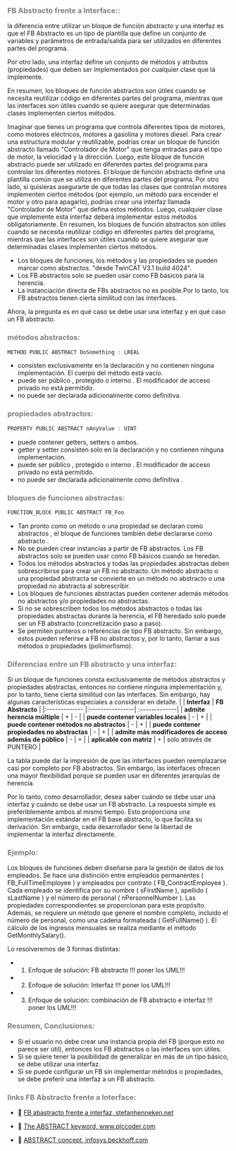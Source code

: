 ### <span style="color:grey"> FB Abstracto frente a Interface::</span>

la diferencia entre utilizar un bloque de función abstracto y una interfaz es que el FB Abstracto es un tipo de plantilla que define un conjunto de variables y parámetros de entrada/salida para ser utilizados en diferentes partes del programa. 

Por otro lado, una interfaz define un conjunto de métodos y atributos (propiedades) que deben ser implementados por cualquier clase que la implemente. 

En resumen, los bloques de función abstractos son útiles cuando se necesita reutilizar código en diferentes partes del programa, mientras que las interfaces son útiles cuando se quiere asegurar que determinadas clases implementen ciertos métodos.

Imaginar que tienes un programa que controla diferentes tipos de motores, como motores eléctricos, motores a gasolina y motores diesel. Para crear una estructura modular y reutilizable, podrías crear un bloque de función abstracto llamado "Controlador de Motor" que tenga entradas para el tipo de motor, la velocidad y la dirección. Luego, este bloque de función abstracto puede ser utilizado en diferentes partes del programa para controlar los diferentes motores. El bloque de función abstracto define una plantilla común que se utiliza en diferentes partes del programa. Por otro lado, si quisieras asegurarte de que todas las clases que controlan motores implementen ciertos métodos (por ejemplo, un método para encender el motor y otro para apagarlo), podrías crear una interfaz llamada "Controlador de Motor" que defina estos métodos. Luego, cualquier clase que implemente esta interfaz deberá implementar estos métodos obligatoriamente. En resumen, los bloques de función abstractos son útiles cuando se necesita reutilizar código en diferentes partes del programa, mientras que las interfaces son útiles cuando se quiere asegurar que determinadas clases implementen ciertos métodos.

- Los bloques de funciones, los métodos y las propiedades se pueden marcar como abstractos. "desde TwinCAT V3.1 build 4024".
- Los FB abstractos solo se pueden usar como FB básicos para la herencia.
- La instanciación directa de FBs abstractos no es posible.Por lo tanto, los FB abstractos tienen cierta similitud con las interfaces.

Ahora, la pregunta es en qué caso se debe usar una interfaz y en qué caso un FB abstracto.
### <span style="color:grey">métodos abstractos:</span>
```javascript
METHOD PUBLIC ABSTRACT DoSomething : LREAL
```
- consisten exclusivamente en la declaración y no contienen ninguna implementación. El cuerpo del método está vacío.
- puede ser público , protegido o interno . El modificador de acceso privado no está permitido.
- no puede ser declarada adicionalmente como definitiva.
### <span style="color:grey">propiedades abstractos:</span>
```javascript
PROPERTY PUBLIC ABSTRACT nAnyValue : UINT
```
- puede contener getters, setters o ambos.
- getter y setter consisten solo en la declaración y no contienen ninguna implementación.
- puede ser público , protegido o interno . El modificador de acceso privado no está permitido.
- no puede ser declarada adicionalmente como definitiva .
### <span style="color:grey">bloques de funciones abstractas:</span>
```javascript
FUNCTION_BLOCK PUBLIC ABSTRACT FB_Foo
```
- Tan pronto como un método o una propiedad se declaran como abstractos , el bloque de funciones también debe declararse como abstracto .
- No se pueden crear instancias a partir de FB abstractos. Los FB abstractos solo se pueden usar como FB básicos cuando se heredan.
- Todos los métodos abstractos y todas las propiedades abstractas deben sobrescribirse para crear un FB no abstracto. Un método abstracto o una propiedad abstracta se convierte en un método no abstracto o una propiedad no abstracta al sobrescribir.
- Los bloques de funciones abstractas pueden contener además métodos no abstractos y/o propiedades no abstractas.
- Si no se sobrescriben todos los métodos abstractos o todas las propiedades abstractas durante la herencia, el FB heredado solo puede ser un FB abstracto (concretización paso a paso).
- Se permiten punteros o referencias de tipo FB abstracto. Sin embargo, estos pueden referirse a FB no abstractos y, por lo tanto, llamar a sus métodos o propiedades (polimorfismo).
### <span style="color:grey">Diferencias entre un FB abstracto y una interfaz:</span>
Si un bloque de funciones consta exclusivamente de métodos abstractos y propiedades abstractas, entonces no contiene ninguna implementación y, por lo tanto, tiene cierta similitud con las interfaces. Sin embargo, hay algunas características especiales a considerar en detalle.
|  | **Interfaz**  | **FB Abstracto** |
|:------------- |:----------------| :-------------| 
| **admite herencia múltiple**         | + | - |
| **puede contener variables locales**       | - | + |
| **puede contener métodos no abstractos**          | - | + |
| **puede contener propiedades no abstractas**       | - | + |
| **admite más modificadores de acceso además de público**        | - | + | 
| **aplicable con matriz**      | + | solo através de PUNTERO |

La tabla puede dar la impresión de que las interfaces pueden reemplazarse casi por completo por FB abstractos. Sin embargo, las interfaces ofrecen una mayor flexibilidad porque se pueden usar en diferentes jerarquías de herencia.

Por lo tanto, como desarrollador, desea saber cuándo se debe usar una interfaz y cuándo se debe usar un FB abstracto. La respuesta simple es preferiblemente ambos al mismo tiempo. Esto proporciona una implementación estándar en el FB base abstracto, lo que facilita su derivación. Sin embargo, cada desarrollador tiene la libertad de implementar la interfaz directamente.
### <span style="color:grey">Ejemplo:</span>
Los bloques de funciones deben diseñarse para la gestión de datos de los empleados. Se hace una distinción entre empleados permanentes ( FB_FullTimeEmployee ) y empleados por contrato ( FB_ContractEmployee ). Cada empleado se identifica por su nombre ( sFirstName ), apellido ( sLastName ) y el número de personal ( nPersonnelNumber ). Las propiedades correspondientes se proporcionan para este propósito. Además, se requiere un método que genere el nombre completo, incluido el número de personal, como una cadena formateada ( GetFullName() ). El cálculo de los ingresos mensuales se realiza mediante el método GetMonthlySalary().

Lo resolveremos de 3 formas distintas:
- 1. Enfoque de solución: FB abstracto
!!! poner los UML!!!
- 2. Enfoque de solución: Interfaz
!!! poner los UML!!!
- 3. Enfoque de solución: combinación de FB abstracto e interfaz
!!! poner los UML!!!
### <span style="color:grey">Resumen, Conclusiones:</span>
- Si el usuario no debe crear una instancia propia del FB (porque esto no parece ser útil), entonces los FB abstractos o las interfaces son útiles.
- Si se quiere tener la posibilidad de generalizar en más de un tipo básico, se debe utilizar una interfaz.
- Si se puede configurar un FB sin implementar métodos o propiedades, se debe preferir una interfaz a un FB abstracto.
### <span style="color:grey">links FB Abstracto frente a Interface:</span>
- 🔗 [FB abastracto frente a interfaz, stefanhenneken.net](https://stefanhenneken.net/2020/12/13/iec-61131-3-abstract-fb-vs-interface/)

- 🔗 [The ABSTRACT keyword, www.plccoder.com ](https://www.plccoder.com/abstract/)

- 🔗 [ABSTRACT concept, infosys.beckhoff.com ](https://infosys.beckhoff.com/english.php?content=../content/1033/tc3_plc_intro/6413748235.html&id=)
